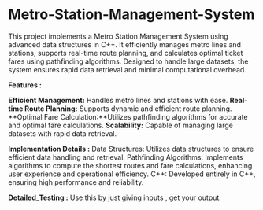 # Metro-Station-Management-System
This project implements a Metro Station Management System using advanced data structures in C++. It efficiently manages metro lines and stations, supports real-time route planning, and calculates optimal ticket fares using pathfinding algorithms. Designed to handle large datasets, the system ensures rapid data retrieval and minimal computational overhead.

**Features :**

**Efficient Management:** Handles metro lines and stations with ease.
**Real-time Route Planning:** Supports dynamic and efficient route planning.
**Optimal Fare Calculation:**Utilizes pathfinding algorithms for accurate and optimal fare calculations.
**Scalability:** Capable of managing large datasets with rapid data retrieval.

**Implementation Details :**
Data Structures: Utilizes data structures to ensure efficient data handling and retrieval.
Pathfinding Algorithms: Implements algorithms to compute the shortest routes and fare calculations, enhancing user experience and operational efficiency.
C++: Developed entirely in C++, ensuring high performance and reliability.

**Detailed_Testing :** Use this by just giving inputs , get your output.
